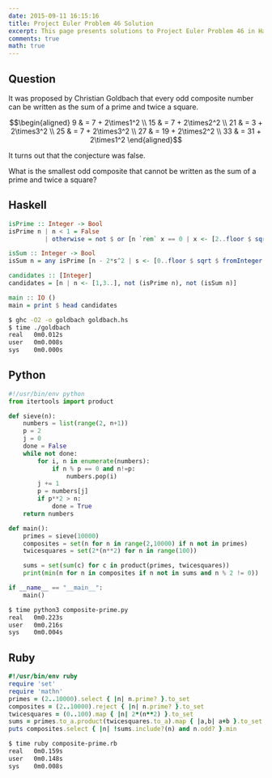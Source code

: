 ```yaml
---
date: 2015-09-11 16:15:16
title: Project Euler Problem 46 Solution
excerpt: This page presents solutions to Project Euler Problem 46 in Haskell, Python and Ruby.
comments: true
math: true
---
```



## Question

It was proposed by Christian Goldbach that every odd composite number
can be written as the sum of a prime and twice a square.

$$\begin{aligned}
9 & = 7 + 2\times1^2 \\
15 & = 7 + 2\times2^2 \\
21 & = 3 + 2\times3^2 \\
25 & = 7 + 2\times3^2 \\
27 & = 19 + 2\times2^2 \\
33 & = 31 + 2\times1^2
\end{aligned}$$

It turns out that the conjecture was false.

What is the smallest odd composite that cannot be written as the sum of
a prime and twice a square?






## Haskell

```haskell
isPrime :: Integer -> Bool
isPrime n | n < 1 = False
          | otherwise = not $ or [n `rem` x == 0 | x <- [2..floor $ sqrt $ fromIntegral n]]

isSum :: Integer -> Bool
isSum n = any isPrime [n - 2*s^2 | s <- [0..floor $ sqrt $ fromInteger n]]

candidates :: [Integer]
candidates = [n | n <- [1,3..], not (isPrime n), not (isSum n)]

main :: IO ()
main = print $ head candidates
```


```bash
$ ghc -O2 -o goldbach goldbach.hs
$ time ./goldbach
real   0m0.012s
user   0m0.008s
sys    0m0.000s
```



## Python

```python
#!/usr/bin/env python
from itertools import product

def sieve(n):
    numbers = list(range(2, n+1))
    p = 2
    j = 0
    done = False
    while not done:
        for i, n in enumerate(numbers):
            if n % p == 0 and n!=p:
                numbers.pop(i)
        j += 1
        p = numbers[j]
        if p**2 > n:
            done = True
    return numbers

def main():
    primes = sieve(10000)
    composites = set(n for n in range(2,10000) if n not in primes)
    twicesquares = set(2*(n**2) for n in range(100))

    sums = set(sum(c) for c in product(primes, twicesquares))
    print(min(n for n in composites if n not in sums and n % 2 != 0))

if __name__ == "__main__":
    main()
```


```bash
$ time python3 composite-prime.py
real   0m0.223s
user   0m0.216s
sys    0m0.004s
```



## Ruby

```ruby
#!/usr/bin/env ruby
require 'set'
require 'mathn'
primes = (2..10000).select { |n| n.prime? }.to_set
composites = (2..10000).reject { |n| n.prime? }.to_set
twicesquares = (0..100).map { |n| 2*(n**2) }.to_set
sums = primes.to_a.product(twicesquares.to_a).map { |a,b| a+b }.to_set
puts composites.select { |n| !sums.include?(n) and n.odd? }.min
```


```bash
$ time ruby composite-prime.rb
real   0m0.159s
user   0m0.148s
sys    0m0.008s
```



